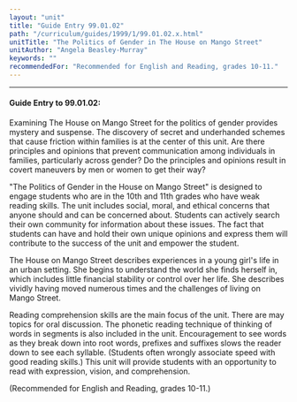 ```yaml
---
layout: "unit"
title: "Guide Entry 99.01.02"
path: "/curriculum/guides/1999/1/99.01.02.x.html"
unitTitle: "The Politics of Gender in The House on Mango Street"
unitAuthor: "Angela Beasley-Murray"
keywords: ""
recommendedFor: "Recommended for English and Reading, grades 10-11."
---
```

<body>
<hr/>
<h4>
Guide Entry to 99.01.02:
</h4>
Examining The House on Mango Street for the politics of gender provides mystery and suspense.   The discovery of secret and underhanded schemes that cause friction within families is at the center of this unit.  Are there principles and opinions that prevent communication among individuals in families, particularly across gender?  Do the principles and opinions result in covert maneuvers by men or women to get their way?
<p>
"The Politics of Gender in the House on Mango Street" is designed to engage students who are in the 10th and 11th grades who have weak reading skills.  The unit includes social, moral, and ethical concerns that anyone should and can be concerned about.  Students can actively search their own community for information about these issues. The fact that students can have and hold their own unique opinions and express them will contribute to the success of the unit and empower the student.
</p>
<p>
The House on Mango Street describes experiences in a young girl's life in an urban setting.  She begins to understand the world she finds herself in, which includes little financial stability or control over her life.  She describes vividly having moved numerous times and the challenges of living on Mango Street.
</p>
<p>
Reading comprehension skills are the main focus of the unit.  There are may topics for oral discussion.  The phonetic reading technique of thinking of words in segments is also included in the unit.  Encouragement to see words as they break down into root words, prefixes and suffixes slows the reader down to see each syllable.  (Students often wrongly associate speed with good reading skills.)  This unit will provide students with an opportunity to read with expression, vision, and comprehension.
</p>
<p>
(Recommended for English and Reading, grades 10-11.)
</p>
</body>